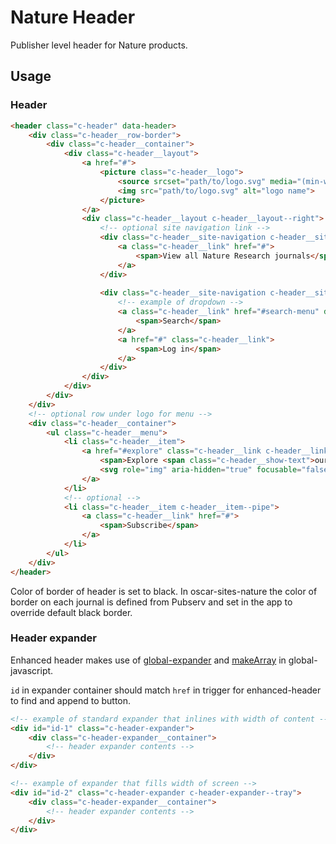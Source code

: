 # Nature Header

Publisher level header for Nature products.

## Usage

### Header

```html
<header class="c-header" data-header>
    <div class="c-header__row-border">
        <div class="c-header__container">
            <div class="c-header__layout">
                <a href="#">
                    <picture class="c-header__logo">
                        <source srcset="path/to/logo.svg" media="(min-width: 769px)">
                        <img src="path/to/logo.svg" alt="logo name">
                    </picture>
                </a>
                <div class="c-header__layout c-header__layout--right">
                    <!-- optional site navigation link -->
                    <div class="c-header__site-navigation c-header__site-navigation--show--at-md">
                        <a class="c-header__link" href="#">
                            <span>View all Nature Research journals</span>
                        </a>
                    </div>
                    
                    <div class="c-header__site-navigation c-header__site-navigation--border-left">
                        <!-- example of dropdown -->
                        <a class="c-header__link" href="#search-menu" data-header-expander>
                            <span>Search</span>
                        </a>
                        <a href="#" class="c-header__link">
                            <span>Log in</span>
                        </a>
                    </div>
                </div>
            </div>
        </div>
    </div>
    <!-- optional row under logo for menu -->
    <div class="c-header__container">
        <ul class="c-header__menu">
            <li class="c-header__item">
                <a href="#explore" class="c-header__link c-header__link--dropdown" data-header-expander>
                    <span>Explore <span class="c-header__show-text">our content</span></span>
                    <svg role="img" aria-hidden="true" focusable="false" height="16" viewBox="0 0 16 16" width="16" xmlns="http://www.w3.org/2000/svg">...</svg>
                </a>
            </li>
            <!-- optional -->
            <li class="c-header__item c-header__item--pipe">
                <a class="c-header__link" href="#">
                    <span>Subscribe</span>
                </a>
            </li>            
        </ul>
    </div>
</header>
```

Color of border of header is set to black. In oscar-sites-nature the color of border on each journal is defined from Pubserv and set in the app to override default black border.

### Header expander
Enhanced header makes use of [global-expander](https://github.com/springernature/frontend-toolkits/tree/master/toolkits/global/packages/global-expander)
and [makeArray](https://github.com/springernature/frontend-toolkits/tree/master/toolkits/global/packages/global-javascript#makearray) in global-javascript.  

`id` in expander container should match `href` in trigger for enhanced-header to find and append to button.   

```html
<!-- example of standard expander that inlines with width of content -->
<div id="id-1" class="c-header-expander">
    <div class="c-header-expander__container">
        <!-- header expander contents -->
    </div>
</div>

<!-- example of expander that fills width of screen -->
<div id="id-2" class="c-header-expander c-header-expander--tray">
    <div class="c-header-expander__container">
        <!-- header expander contents -->
    </div>
</div>
```
